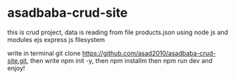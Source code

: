 # asadbaba-crud-site
this is crud project, data is reading from file products.json using node js and modules ejs express js filesystem

write in terminal git clone https://github.com/asad2010/asadbaba-crud-site.git, then write npm init -y, then npm installm then npm run dev and enjoy!
